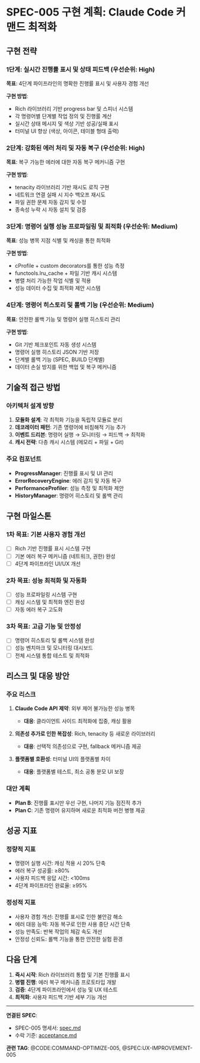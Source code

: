# SPEC-005 구현 계획: Claude Code 커맨드 최적화

## 구현 전략

### 1단계: 실시간 진행률 표시 및 상태 피드백 (우선순위: High)

**목표**: 4단계 파이프라인의 명확한 진행률 표시 및 사용자 경험 개선

**구현 방법**:

- Rich 라이브러리 기반 progress bar 및 스피너 시스템
- 각 명령어별 단계별 작업 정의 및 진행률 계산
- 실시간 상태 메시지 및 색상 기반 성공/실패 표시
- 터미널 UI 향상 (색상, 아이콘, 테이블 형태 출력)

### 2단계: 강화된 에러 처리 및 자동 복구 (우선순위: High)

**목표**: 복구 가능한 에러에 대한 자동 복구 메커니즘 구현

**구현 방법**:

- tenacity 라이브러리 기반 재시도 로직 구현
- 네트워크 연결 실패 시 지수 백오프 재시도
- 파일 권한 문제 자동 감지 및 수정
- 종속성 누락 시 자동 설치 및 검증

### 3단계: 명령어 실행 성능 프로파일링 및 최적화 (우선순위: Medium)

**목표**: 성능 병목 지점 식별 및 캐싱을 통한 최적화

**구현 방법**:

- cProfile + custom decorators를 통한 성능 측정
- functools.lru_cache + 파일 기반 캐시 시스템
- 병렬 처리 가능한 작업 식별 및 적용
- 성능 데이터 수집 및 최적화 제안 시스템

### 4단계: 명령어 히스토리 및 롤백 기능 (우선순위: Medium)

**목표**: 안전한 롤백 기능 및 명령어 실행 히스토리 관리

**구현 방법**:

- Git 기반 체크포인트 자동 생성 시스템
- 명령어 실행 히스토리 JSON 기반 저장
- 단계별 롤백 기능 (SPEC, BUILD 단계별)
- 데이터 손실 방지를 위한 백업 및 복구 메커니즘

## 기술적 접근 방법

### 아키텍처 설계 방향

1. **모듈화 설계**: 각 최적화 기능을 독립적 모듈로 분리
2. **데코레이터 패턴**: 기존 명령어에 비침해적 기능 추가
3. **이벤트 드리븐**: 명령어 실행 → 모니터링 → 피드백 → 최적화
4. **캐시 전략**: 다층 캐시 시스템 (메모리 + 파일 + Git)

### 주요 컴포넌트

- **ProgressManager**: 진행률 표시 및 UI 관리
- **ErrorRecoveryEngine**: 에러 감지 및 자동 복구
- **PerformanceProfiler**: 성능 측정 및 최적화 제안
- **HistoryManager**: 명령어 히스토리 및 롤백 관리

## 구현 마일스톤

### 1차 목표: 기본 사용자 경험 개선

- [ ] Rich 기반 진행률 표시 시스템 구현
- [ ] 기본 에러 복구 메커니즘 (네트워크, 권한) 완성
- [ ] 4단계 파이프라인 UI/UX 개선

### 2차 목표: 성능 최적화 및 자동화

- [ ] 성능 프로파일링 시스템 구현
- [ ] 캐싱 시스템 및 최적화 엔진 완성
- [ ] 자동 에러 복구 고도화

### 3차 목표: 고급 기능 및 안정성

- [ ] 명령어 히스토리 및 롤백 시스템 완성
- [ ] 성능 벤치마크 및 모니터링 대시보드
- [ ] 전체 시스템 통합 테스트 및 최적화

## 리스크 및 대응 방안

### 주요 리스크

1. **Claude Code API 제약**: 외부 제어 불가능한 성능 병목
   - **대응**: 클라이언트 사이드 최적화에 집중, 캐싱 활용

2. **의존성 추가로 인한 복잡성**: Rich, tenacity 등 새로운 라이브러리
   - **대응**: 선택적 의존성으로 구현, fallback 메커니즘 제공

3. **플랫폼별 호환성**: 터미널 UI의 플랫폼별 차이
   - **대응**: 플랫폼별 테스트, 최소 공통 분모 UI 보장

### 대안 계획

- **Plan B**: 진행률 표시만 우선 구현, 나머지 기능 점진적 추가
- **Plan C**: 기존 명령어 유지하며 새로운 최적화 버전 병행 제공

## 성공 지표

### 정량적 지표

- 명령어 실행 시간: 캐싱 적용 시 20% 단축
- 에러 복구 성공률: ≥80%
- 사용자 피드백 응답 시간: <100ms
- 4단계 파이프라인 완료율: ≥95%

### 정성적 지표

- 사용자 경험 개선: 진행률 표시로 인한 불안감 해소
- 에러 대응 능력: 자동 복구로 인한 사용 중단 시간 단축
- 성능 만족도: 반복 작업의 체감 속도 개선
- 안정성 신뢰도: 롤백 기능을 통한 안전한 실험 환경

## 다음 단계

1. **즉시 시작**: Rich 라이브러리 통합 및 기본 진행률 표시
2. **병렬 진행**: 에러 복구 메커니즘 프로토타입 개발
3. **검증**: 4단계 파이프라인에서 성능 및 UX 테스트
4. **최적화**: 사용자 피드백 기반 세부 기능 개선

---

**연결된 SPEC**:

- SPEC-005 명세서: [spec.md](./spec.md)
- 수락 기준: [acceptance.md](./acceptance.md)

**관련 TAG**: @CODE:COMMAND-OPTIMIZE-005, @SPEC:UX-IMPROVEMENT-005
